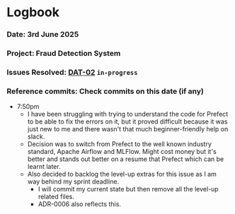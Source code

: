 # Logbook
### Date: 3rd June 2025
### Project: Fraud Detection System
### Issues Resolved: [DAT-02](https://github.com/EsosaOrumwese/fraud-detection-system/issues/7) `in-progress`
### Reference commits: Check commits on this date (if any)

* 7:50pm
  * I have been struggling with trying to understand the code for Prefect to be able to fix the errors on it, but it proved difficult because it was just new to me and there wasn't that much beginner-friendly help on slack.
  * Decision was to switch from Prefect to the well known industry standard, Apache Airflow and MLFlow. Might cost money but it's better and stands out better on a resume that Prefect which can be learnt later.
  * Also decided to backlog the level-up extras for this issue as I am way behind my sprint deadline.
    * I will commit my current state but then remove all the level-up related files.
    * ADR-0006 also reflects this.